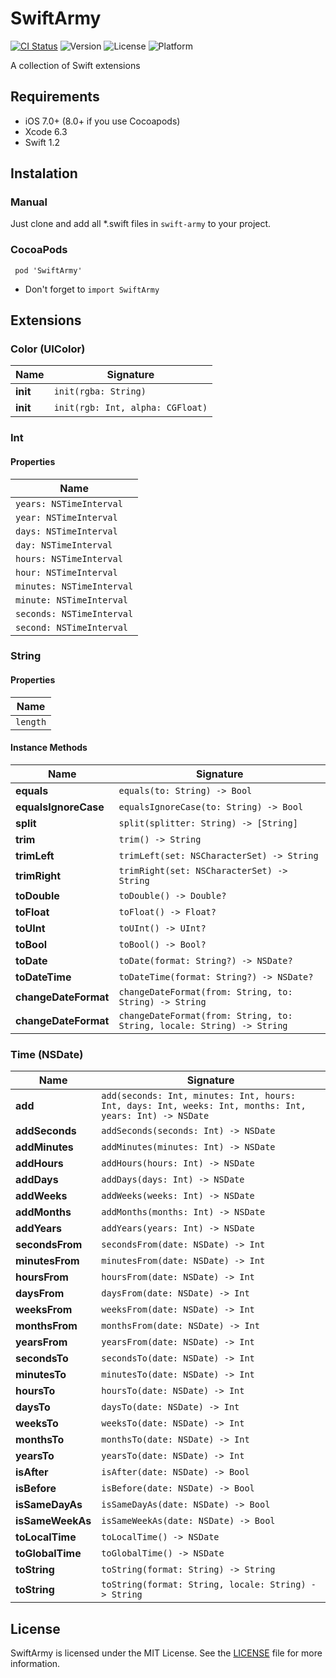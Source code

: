 # SwiftArmy
[![CI Status](http://img.shields.io/travis/apradanas/swift-army.svg)](https://travis-ci.org/apradanas/swift-army)
![Version](https://img.shields.io/cocoapods/v/SwiftArmy.svg)
![License](https://img.shields.io/cocoapods/l/SwiftArmy.svg)
![Platform](https://img.shields.io/cocoapods/p/SwiftArmy.svg)

A collection of Swift extensions 

## Requirements

- iOS 7.0+ (8.0+ if you use Cocoapods)
- Xcode 6.3
- Swift 1.2

## Instalation

### Manual

Just clone and add all *.swift files in ```swift-army``` to your project.

### CocoaPods

``` pod 'SwiftArmy'```

- Don't forget to ```import SwiftArmy```

## Extensions

### Color (UIColor)

Name | Signature
---- | ---------
**init** | `init(rgba: String)`
**init** | `init(rgb: Int, alpha: CGFloat)`

### Int

#### Properties

Name |
---- |
`years: NSTimeInterval` |
`year: NSTimeInterval` |
`days: NSTimeInterval` |
`day: NSTimeInterval` |
`hours: NSTimeInterval` |
`hour: NSTimeInterval` |
`minutes: NSTimeInterval` |
`minute: NSTimeInterval` |
`seconds: NSTimeInterval` |
`second: NSTimeInterval` |

### String

#### Properties

Name |
---- |
`length` |

#### Instance Methods

Name | Signature
---- | ---------
**equals** | `equals(to: String) -> Bool`
**equalsIgnoreCase** | `equalsIgnoreCase(to: String) -> Bool`
**split** | `split(splitter: String) -> [String]`
**trim** | `trim() -> String`
**trimLeft** | `trimLeft(set: NSCharacterSet) -> String`
**trimRight** | `trimRight(set: NSCharacterSet) -> String`
**toDouble** | `toDouble() -> Double?`
**toFloat** | `toFloat() -> Float?`
**toUInt** | `toUInt() -> UInt?`
**toBool** | `toBool() -> Bool?`
**toDate** | `toDate(format: String?) -> NSDate?`
**toDateTime** | `toDateTime(format: String?) -> NSDate?`
**changeDateFormat** | `changeDateFormat(from: String, to: String) -> String`
**changeDateFormat** | `changeDateFormat(from: String, to: String, locale: String) -> String`

### Time (NSDate)

Name | Signature
---- | ---------
**add** | `add(seconds: Int, minutes: Int, hours: Int, days: Int, weeks: Int, months: Int, years: Int) -> NSDate`
**addSeconds** | `addSeconds(seconds: Int) -> NSDate`
**addMinutes** | `addMinutes(minutes: Int) -> NSDate`
**addHours** | `addHours(hours: Int) -> NSDate`
**addDays** | `addDays(days: Int) -> NSDate`
**addWeeks** | `addWeeks(weeks: Int) -> NSDate`
**addMonths** | `addMonths(months: Int) -> NSDate`
**addYears** | `addYears(years: Int) -> NSDate`
**secondsFrom** | `secondsFrom(date: NSDate) -> Int`
**minutesFrom** | `minutesFrom(date: NSDate) -> Int`
**hoursFrom** | `hoursFrom(date: NSDate) -> Int`
**daysFrom** | `daysFrom(date: NSDate) -> Int`
**weeksFrom** | `weeksFrom(date: NSDate) -> Int`
**monthsFrom** | `monthsFrom(date: NSDate) -> Int`
**yearsFrom** | `yearsFrom(date: NSDate) -> Int`
**secondsTo** | `secondsTo(date: NSDate) -> Int`
**minutesTo** | `minutesTo(date: NSDate) -> Int`
**hoursTo** | `hoursTo(date: NSDate) -> Int`
**daysTo** | `daysTo(date: NSDate) -> Int`
**weeksTo** | `weeksTo(date: NSDate) -> Int`
**monthsTo** | `monthsTo(date: NSDate) -> Int`
**yearsTo** | `yearsTo(date: NSDate) -> Int`
**isAfter** | `isAfter(date: NSDate) -> Bool`
**isBefore** | `isBefore(date: NSDate) -> Bool`
**isSameDayAs** | `isSameDayAs(date: NSDate) -> Bool`
**isSameWeekAs** | `isSameWeekAs(date: NSDate) -> Bool`
**toLocalTime** | `toLocalTime() -> NSDate`
**toGlobalTime** | `toGlobalTime() -> NSDate`
**toString** | `toString(format: String) -> String`
**toString** | `toString(format: String, locale: String) -> String`

## License

SwiftArmy is licensed under the MIT License. See the [LICENSE](https://github.com/apradanas/swift-army/blob/master/LICENSE) file for more information.